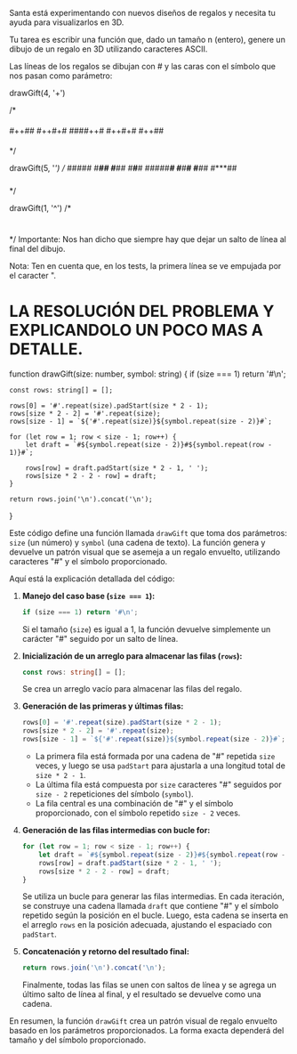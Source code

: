 Santa está experimentando con nuevos diseños de regalos y necesita tu ayuda para visualizarlos en 3D.

Tu tarea es escribir una función que, dado un tamaño n (entero), genere un dibujo de un regalo en 3D utilizando caracteres ASCII.

Las líneas de los regalos se dibujan con # y las caras con el símbolo que nos pasan como parámetro:

drawGift(4, '+')

/*
   ####
  #++##
 #++#+#
####++#
#++#+#
#++##
####
*/

drawGift(5, '*')
/*
    #####
   #***##
  #***#*#
 #***#**#
#####***#
#***#**#
#***#*#
#***##
#####
*/

drawGift(1, '^')
/*
#
*/
Importante: Nos han dicho que siempre hay que dejar un salto de línea al final del dibujo.

Nota: Ten en cuenta que, en los tests, la primera línea se ve empujada por el caracter ".

# LA RESOLUCIÓN DEL PROBLEMA Y EXPLICANDOLO UN POCO MAS A DETALLE.

function drawGift(size: number, symbol: string) {
    if (size === 1) return '#\n';

    const rows: string[] = [];

    rows[0] = '#'.repeat(size).padStart(size * 2 - 1);
    rows[size * 2 - 2] = '#'.repeat(size);
    rows[size - 1] = `${'#'.repeat(size)}${symbol.repeat(size - 2)}#`;

    for (let row = 1; row < size - 1; row++) {
        let draft = `#${symbol.repeat(size - 2)}#${symbol.repeat(row - 1)}#`;

        rows[row] = draft.padStart(size * 2 - 1, ' ');
        rows[size * 2 - 2 - row] = draft;
    }

    return rows.join('\n').concat('\n');
}

Este código define una función llamada `drawGift` que toma dos parámetros: `size` (un número) y `symbol` (una cadena de texto). La función genera y devuelve un patrón visual que se asemeja a un regalo envuelto, utilizando caracteres "#" y el símbolo proporcionado.

Aquí está la explicación detallada del código:

1. **Manejo del caso base (`size === 1`):**
   ```typescript
   if (size === 1) return '#\n';
   ```
   Si el tamaño (`size`) es igual a 1, la función devuelve simplemente un carácter "#" seguido por un salto de línea.

2. **Inicialización de un arreglo para almacenar las filas (`rows`):**
   ```typescript
   const rows: string[] = [];
   ```
   Se crea un arreglo vacío para almacenar las filas del regalo.

3. **Generación de las primeras y últimas filas:**
   ```typescript
   rows[0] = '#'.repeat(size).padStart(size * 2 - 1);
   rows[size * 2 - 2] = '#'.repeat(size);
   rows[size - 1] = `${'#'.repeat(size)}${symbol.repeat(size - 2)}#`;
   ```
   - La primera fila está formada por una cadena de "#" repetida `size` veces, y luego se usa `padStart` para ajustarla a una longitud total de `size * 2 - 1`.
   - La última fila está compuesta por `size` caracteres "#" seguidos por `size - 2` repeticiones del símbolo (`symbol`).
   - La fila central es una combinación de "#" y el símbolo proporcionado, con el símbolo repetido `size - 2` veces.

4. **Generación de las filas intermedias con bucle for:**
   ```typescript
   for (let row = 1; row < size - 1; row++) {
       let draft = `#${symbol.repeat(size - 2)}#${symbol.repeat(row - 1)}#`;
       rows[row] = draft.padStart(size * 2 - 1, ' ');
       rows[size * 2 - 2 - row] = draft;
   }
   ```
   Se utiliza un bucle para generar las filas intermedias. En cada iteración, se construye una cadena llamada `draft` que contiene "#" y el símbolo repetido según la posición en el bucle. Luego, esta cadena se inserta en el arreglo `rows` en la posición adecuada, ajustando el espaciado con `padStart`.

5. **Concatenación y retorno del resultado final:**
   ```typescript
   return rows.join('\n').concat('\n');
   ```
   Finalmente, todas las filas se unen con saltos de línea y se agrega un último salto de línea al final, y el resultado se devuelve como una cadena.

En resumen, la función `drawGift` crea un patrón visual de regalo envuelto basado en los parámetros proporcionados. La forma exacta dependerá del tamaño y del símbolo proporcionado.


